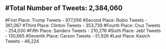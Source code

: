 #Total Number of Tweets: 2,384,060 
---
#First Place: Trump Tweets - 977,056
#Second Place: Rubio Tweets - 361,067
#Third Place: Clinton Tweets - 353,739
#Fourth Place: Cruz Tweets - 254,030
#Fifth Place: Sanders Tweets - 210,276
#Sixth Place: Jeb! Tweets - 130,665
#Seventh Place: Carson Tweets - 51,926
#Last Place: Kasich Tweets - 46,224

